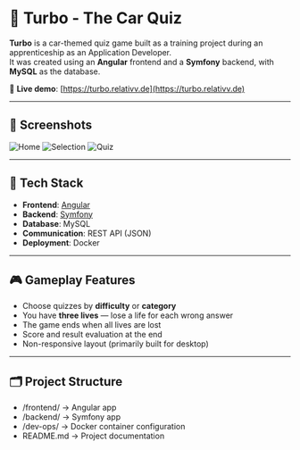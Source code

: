 # 🚗 Turbo - The Car Quiz

**Turbo** is a car-themed quiz game built as a training project during an apprenticeship as an Application Developer.  
It was created using an **Angular** frontend and a **Symfony** backend, with **MySQL** as the database.

🔗 **Live demo**: [https://turbo.relativv.de](https://turbo.relativv.de)

---

## 📸 Screenshots

![Home](https://github.com/user-attachments/assets/3eb7ead2-7841-4411-82b4-da0fba89d545)
![Selection](https://github.com/user-attachments/assets/8d5056ea-2c58-48c7-bbd1-676d9cdd3557)
![Quiz](https://github.com/user-attachments/assets/147eb1c5-35d1-4054-9f7e-9c5c8ec0edae)

---

## 🧱 Tech Stack

- **Frontend**: [Angular](https://angular.io/)
- **Backend**: [Symfony](https://symfony.com/)
- **Database**: MySQL
- **Communication**: REST API (JSON)
- **Deployment**: Docker

---

## 🎮 Gameplay Features

- Choose quizzes by **difficulty** or **category**
- You have **three lives** — lose a life for each wrong answer
- The game ends when all lives are lost
- Score and result evaluation at the end
- Non-responsive layout (primarily built for desktop)

---

## 🗂️ Project Structure
- /frontend/ → Angular app 
- /backend/ → Symfony app 
- /dev-ops/ → Docker container configuration 
- README.md → Project documentation 
